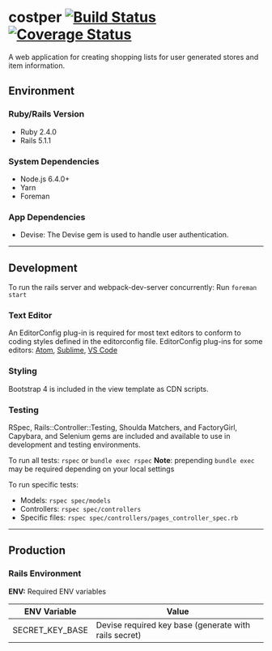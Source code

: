 # costper [![Build Status](https://travis-ci.org/dnguyensr/costper.svg?branch=master)](https://travis-ci.org/dnguyensr/costper) [![Coverage Status](https://coveralls.io/repos/github/dnguyensr/costper/badge.svg?branch=master)](https://coveralls.io/github/dnguyensr/costper?branch=master)

A web application for creating shopping lists for user generated stores and item information.

## Environment

### Ruby/Rails Version

* Ruby 2.4.0
* Rails 5.1.1

### System Dependencies

* Node.js 6.4.0+
* Yarn
* Foreman

### App Dependencies

* Devise: The Devise gem is used to handle user authentication.

***
## Development

To run the rails server and webpack-dev-server concurrently:
Run `foreman start`

### Text Editor

An EditorConfig plug-in is required for most text editors to conform to coding styles defined in the editorconfig file. EditorConfig plug-ins for some editors:  [Atom](https://atom.io/packages/editorconfig), [Sublime](https://github.com/sindresorhus/editorconfig-sublime), [VS Code](https://marketplace.visualstudio.com/items?itemName=EditorConfig.EditorConfig)

### Styling
Bootstrap 4 is included in the view template as CDN scripts.

### Testing
RSpec, Rails::Controller::Testing, Shoulda Matchers, and FactoryGirl, Capybara, and Selenium gems are included and available to use in development and testing environments.

To run all tests: `rspec` or `bundle exec rspec`
**Note**: prepending `bundle exec` may be required depending on your local settings

To run specific tests:
* Models: `rspec spec/models`
* Controllers: `rspec spec/controllers`
* Specific files: `rspec spec/controllers/pages_controller_spec.rb`

***

## Production

### Rails Environment

**ENV:**
Required ENV variables

| ENV Variable | Value |
|----|----|
|SECRET_KEY_BASE| Devise required key base (generate with rails secret) |
